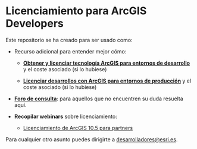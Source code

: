 # Licenciamiento para ArcGIS Developers

Este repositorio se ha creado para ser usado como:

* Recurso adicional para entender mejor cómo:

    * **[Obtener y licenciar tecnología ArcGIS para entornos de desarrollo](./entornos-de-desarrollo#obtener-y-licenciar-tecnolog%C3%ADa-arcgis-para-entornos-de-desarrollo)** y el coste asociado (si lo hubiese)

    * **[Licenciar desarrollos con ArcGIS para entornos de producción](./entornos-de-produccion)** y el coste asociado (si lo hubiese)

* **[Foro de consulta](https://github.com/esri-es/licenciamiento-developers/issues)**: para aquellos que no encuentren su duda resuelta aquí.

* **Recopilar webinars** sobre licenciamiento:

    * [Licenciamiento de ArcGIS 10.5 para partners](https://www.youtube.com/watch?v=WglgAsC4Wow)

Para cualquier otro asunto puedes dirigirte a desarrolladores@esri.es.
